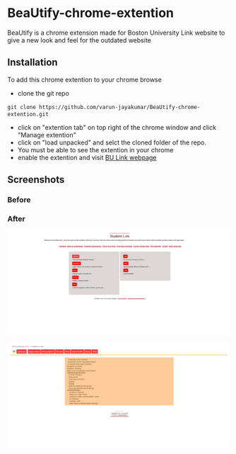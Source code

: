 # BeaUtify-chrome-extention

BeaUtify is a chrome extension made for Boston University Link website to give a new look and feel for the outdated website

## Installation

To add this chrome extention to your chrome browse

- clone the git repo

```
git clone https://github.com/varun-jayakumar/BeaUtify-chrome-extention.git
```

- click on "extention tab" on top right of the chrome window and click "Manage extention"
- click on "load unpacked" and selct the cloned folder of the repo.
- You must be able to see the extention in your chrome
- enable the extention and visit [BU Link webpage](https://www.bu.edu/link/bin/uiscgi_studentlink.pl/1671198036?ModuleName=menu.pl&NewMenu=Home)

## Screenshots

### Before

### After

![menuPage](https://github.com/varun-jayakumar/BeaUtify-chrome-extention/blob/main/Screenshots/menuPage.jpg?raw=true)

![navBar](https://github.com/varun-jayakumar/BeaUtify-chrome-extention/blob/main/Screenshots/navBar.jpg?raw=true)
